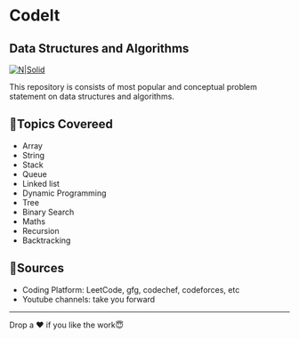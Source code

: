 # CodeIt
## Data Structures and Algorithms

[![N|Solid](https://repository-images.githubusercontent.com/354254077/bce9404a-5a1c-491c-b778-ee99c018b00e)](https://nodesource.com/products/nsolid)

This repository is consists of most popular and conceptual problem statement on data structures and algorithms.

## 📌Topics Covereed
- Array
- String
- Stack
- Queue
- Linked list
- Dynamic Programming
- Tree
- Binary Search
- Maths
- Recursion
- Backtracking

## 🔑Sources
- Coding Platform: LeetCode, gfg, codechef, codeforces, etc
- Youtube channels: take you forward

-----------------------------------------------------------------------
Drop a ♥️ if you like the work😇





